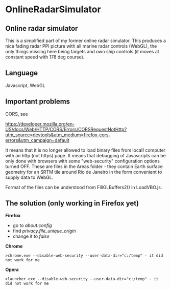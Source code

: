 # OnlineRadarSimulator

Online radar simulator
----------------------
This is a simplified part of my former online radar simulator. This produces a nice fading radar PPI picture
with all marine radar controls (WebGL), the only things missing here being targets and own ship controls (it moves at constant speed with 178 deg course).

Language
--------
Javascript, WebGL

Important problems
------------------
CORS, see

https://developer.mozilla.org/en-US/docs/Web/HTTP/CORS/Errors/CORSRequestNotHttp?utm_source=devtools&utm_medium=firefox-cors-errors&utm_campaign=default

It means that it is no longer allowed to load binary files from local<B>!</B> computer with an http (not https) page.
It means that debugging of Javascripts can be only done with browsers with some "web-security" configuration options turned OFF.
These are files in the Areas folder - they contain Earth surface geometry for an SRTM tile around Rio de Janeiro in
the form convenient to supply data to WebGL.

Format of the files can be understood from FillGLBuffers2() in LoadVBO.js.

The solution (only working in Firefox yet)
------------------------------------------
  <B>Firefox</B>
  
  - go to <I>about:config</I>
  - find <I>privacy.file_unique_origin</I>
  - change it to <I>false</I>
	
  <B>Chrome</B>
  
    >chrome.exe --disable-web-security --user-data-dir="c:/temp" - it did not work for me

  <B>Opera</B>  
  
    >launcher.exe --disable-web-security --user-data-dir="c:/temp" - it did not work for me

